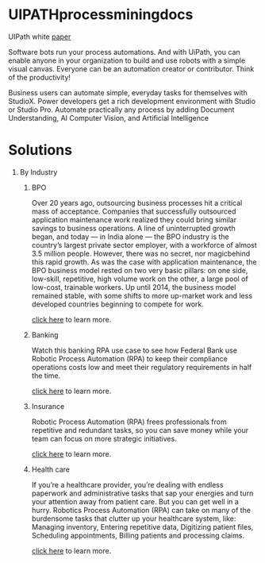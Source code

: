 # UIPATHprocessminingdocs

UIPath white [paper](https://www.uipath.com/resources/automation-whitepapers/automation-enables-business-transformation)

Software bots run your process automations. And with UiPath, you can enable anyone in your organization to build and use robots with a simple visual canvas. Everyone can be an automation creator or contributor. Think of the productivity!

Business users can automate simple, everyday tasks for themselves with StudioX. Power developers get a rich development environment with Studio or Studio Pro. Automate practically any process by adding Document Understanding, AI Computer Vision, and Artificial Intelligence

# Solutions 

1. By Industry 

   1. BPO
      
      Over 20 years ago, outsourcing business processes hit a critical mass of acceptance. Companies that successfully outsourced application maintenance work realized they could bring similar savings to business operations. A line of uninterrupted growth began, and today — in India alone — the BPO industry is the country’s largest private sector employer, with a workforce of almost 3.5 million people. However, there was no secret, nor magicbehind this rapid growth. As was the case with application maintenance, the BPO business model rested on two very basic pillars: on one side, low-skill, repetitive, high volume work on the other, a large pool of low-cost, trainable workers. Up until 2014, the business model remained stable, with some shifts to more up-market work and less developed countries beginning to compete for work.
      
      [click here](https://www.uipath.com/solutions/industry/bpo-automation) to learn more.
      
   2. Banking 
   
      Watch this banking RPA use case to see how Federal Bank use Robotic Process Automation (RPA) to keep their compliance operations costs low and meet their regulatory requirements in half the time.
      
      [click here](https://www.uipath.com/solutions/industry/banking-automation) to learn more. 
      
   3. Insurance 
   
      Robotic Process Automation (RPA) frees professionals from repetitive and redundant tasks, so you can save money while your team can focus on more strategic initiatives.
      
      [click here](https://www.uipath.com/solutions/industry/insurance-automation) to learn more.
      
   4. Health care
   
      If you’re a healthcare provider, you’re dealing with endless paperwork and administrative tasks that sap your energies and turn your attention away from patient care. But you can get well in a hurry. Robotics Process Automation (RPA) can take on many of the burdensome tasks that clutter up your healthcare system, like:
        Managing inventory,
        Entering repetitive data,
        Digitizing patient files,
        Scheduling appointments,
        Billing patients and processing claims.
        
      [click here](https://www.uipath.com/solutions/industry/healthcare-automation) to learn more.
